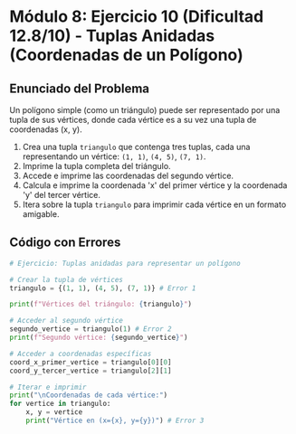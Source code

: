 # Módulo 8: Ejercicio 10 (Dificultad 12.8/10) - Tuplas Anidadas (Coordenadas de un Polígono)

## Enunciado del Problema

Un polígono simple (como un triángulo) puede ser representado por una tupla de sus vértices, donde cada vértice es a su vez una tupla de coordenadas (x, y).
1.  Crea una tupla `triangulo` que contenga tres tuplas, cada una representando un vértice: `(1, 1)`, `(4, 5)`, `(7, 1)`.
2.  Imprime la tupla completa del triángulo.
3.  Accede e imprime las coordenadas del segundo vértice.
4.  Calcula e imprime la coordenada 'x' del primer vértice y la coordenada 'y' del tercer vértice.
5.  Itera sobre la tupla `triangulo` para imprimir cada vértice en un formato amigable.

## Código con Errores

```python
# Ejercicio: Tuplas anidadas para representar un polígono

# Crear la tupla de vértices
triangulo = {(1, 1), (4, 5), (7, 1)} # Error 1

print(f"Vértices del triángulo: {triangulo}")

# Acceder al segundo vértice
segundo_vertice = triangulo(1) # Error 2
print(f"Segundo vértice: {segundo_vertice}")

# Acceder a coordenadas específicas
coord_x_primer_vertice = triangulo[0][0]
coord_y_tercer_vertice = triangulo[2][1]

# Iterar e imprimir
print("\nCoordenadas de cada vértice:")
for vertice in triangulo:
    x, y = vertice
    print("Vértice en (x={x}, y={y})") # Error 3
```
